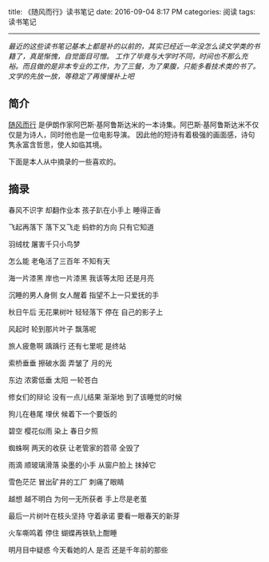 title: 《随风而行》读书笔记
date: 2016-09-04 8:17 PM
categories: 阅读
tags: 读书笔记

---

*最近的这些读书笔记基本上都是补的以前的，其实已经近一年没怎么读文学类的书籍了，真是惭愧，自觉面目可憎。
工作了毕竟与大学时不同，时间也不那么充裕。而且做的是非本专业的工作，为了三餐，为了果腹，只能多看技术类的书了。
文学的先放一放，等稳定了再慢慢补上吧*


## 简介
[随风而行](https://book.douban.com/subject/1966573/) 是伊朗作家阿巴斯·基阿鲁斯达米的一本诗集。阿巴斯·基阿鲁斯达米不仅仅是为诗人，同时他也是一位电影导演。
因此他的短诗有着极强的画面感，诗句隽永富含哲思，使人如临其境。


下面是本人从中摘录的一些喜欢的。

## 摘录
春风不识字
却翻作业本
孩子趴在小手上
睡得正香

飞起再落下
落下又飞走
蚂蚱的方向
只有它知道

羽绒枕
屠害千只小鸟梦

怎么能
老龟活了三百年
不知有天
<!--more-->

海一片漆黑
岸也一片漆黑
我该等太阳
还是月亮

沉睡的男人身侧
女人醒着
指望不上一只爱抚的手

秋日午后
无花果树叶
轻轻落下
停在
自己的影子上

风起时
轮到那片叶子
飘落呢

旅人疲惫啊
踽踽行
还有七里呢
是终站

索桥垂垂
擦破水面
弄皱了
月的光

东边
浓雾低垂
太阳
一轮苍白

修女们的辩论
没有一点儿结果
渐渐地
到了该睡觉的时候

狗儿在巷尾
埋伏
候着下一个要饭的

碧空
樱花似雨
染上
春日夕照

蜘蛛啊
两天的收获
让老管家的笤帚
全毁了

雨滴
顺玻璃滑落
染墨的小手
从窗户脸上
抹掉它

雪色茫茫
冒出矿井的工厂
刺痛了眼睛

越想
越不明白
为何一无所获者
手上尽是老茧

最后一片树叶在枝头坚持
守着承诺
要看一眼春天的新芽

火车嘶鸣着
停住
蝴蝶再铁轨上酣睡

明月目中疑惑
今天看她的人
是否
还是千年前的那些

